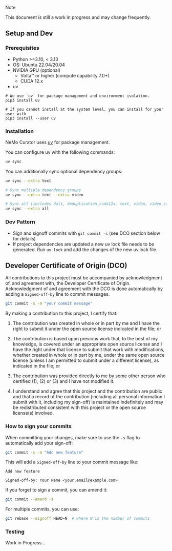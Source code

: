 > [!note]
> This document is still a work in progress and may change frequently.

## Setup and Dev

### Prerequisites

- Python >=3.10, < 3.13
- OS: Ubuntu 22.04/20.04
- NVIDIA GPU (optional)
  - Volta™ or higher (compute capability 7.0+)
  - CUDA 12.x
- uv

```
# We use `uv` for package management and environment isolation.
pip3 install uv

# If you cannot install at the system level, you can install for your user with
pip3 install --user uv
```

### Installation

NeMo Curator uses [uv](https://docs.astral.sh/uv/) for package management.

You can configure uv with the following commands:

```bash
uv sync
```

You can additionally sync optional dependency groups:

```bash
uv sync --extra text

# Sync multiple dependency groups
uv sync --extra text --extra video

# Sync all (includes dali, deduplication_cuda12x, text, video, video_cuda)
uv sync --extra all
```

### Dev Pattern

- Sign and signoff commits with `git commit -s` (see DCO section below for details)
- If project dependencies are updated a new uv lock file needs to be generated. Run `uv lock` and add the changes of the new uv.lock file.

## Developer Certificate of Origin (DCO)

All contributions to this project must be accompanied by acknowledgment of, and agreement with, the Developer Certificate of Origin. Acknowledgment of and agreement with the DCO is done automatically by adding a `Signed-off-by` line to commit messages.

```bash
git commit -s -m "your commit message"
```

By making a contribution to this project, I certify that:

1. The contribution was created in whole or in part by me and I have the right to submit it under the open source license indicated in the file; or

2. The contribution is based upon previous work that, to the best of my knowledge, is covered under an appropriate open source license and I have the right under that license to submit that work with modifications, whether created in whole or in part by me, under the same open source license (unless I am permitted to submit under a different license), as indicated in the file; or

3. The contribution was provided directly to me by some other person who certified (1), (2) or (3) and I have not modified it.

4. I understand and agree that this project and the contribution are public and that a record of the contribution (including all personal information I submit with it, including my sign-off) is maintained indefinitely and may be redistributed consistent with this project or the open source license(s) involved.

### How to sign your commits

When committing your changes, make sure to use the `-s` flag to automatically add your sign-off:

```bash
git commit -s -m "Add new feature"
```

This will add a `Signed-off-by` line to your commit message like:

```
Add new feature

Signed-off-by: Your Name <your.email@example.com>
```

If you forget to sign a commit, you can amend it:

```bash
git commit --amend -s
```

For multiple commits, you can use:

```bash
git rebase --signoff HEAD~N  # where N is the number of commits
```

### Testing

Work in Progress...

